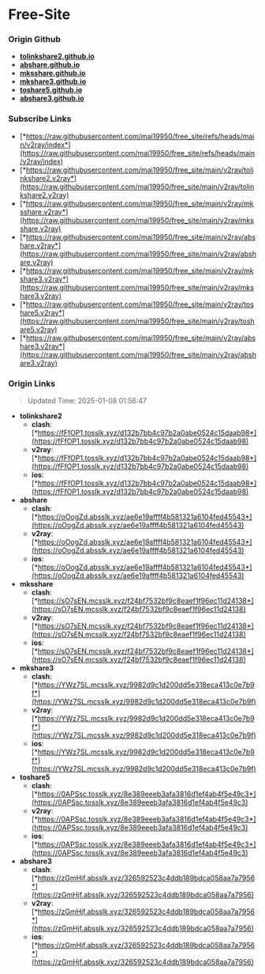 # Free-Site

### Origin Github

- [**tolinkshare2.github.io**](https://github.com/tolinkshare2/tolinkshare2.github.io)
- [**abshare.github.io**](https://github.com/abshare/abshare.github.io)
- [**mksshare.github.io**](https://github.com/mksshare/mksshare.github.io)
- [**mkshare3.github.io**](https://github.com/mkshare3/mkshare3.github.io)
- [**toshare5.github.io**](https://github.com/toshare5/toshare5.github.io)
- [**abshare3.github.io**](https://github.com/abshare3/abshare3.github.io)

### Subscribe Links

- [*https://raw.githubusercontent.com/mai19950/free_site/refs/heads/main/v2ray/index*](https://raw.githubusercontent.com/mai19950/free_site/refs/heads/main/v2ray/index)
- [*https://raw.githubusercontent.com/mai19950/free_site/main/v2ray/tolinkshare2.v2ray*](https://raw.githubusercontent.com/mai19950/free_site/main/v2ray/tolinkshare2.v2ray)
- [*https://raw.githubusercontent.com/mai19950/free_site/main/v2ray/mksshare.v2ray*](https://raw.githubusercontent.com/mai19950/free_site/main/v2ray/mksshare.v2ray)
- [*https://raw.githubusercontent.com/mai19950/free_site/main/v2ray/abshare.v2ray*](https://raw.githubusercontent.com/mai19950/free_site/main/v2ray/abshare.v2ray)
- [*https://raw.githubusercontent.com/mai19950/free_site/main/v2ray/mkshare3.v2ray*](https://raw.githubusercontent.com/mai19950/free_site/main/v2ray/mkshare3.v2ray)
- [*https://raw.githubusercontent.com/mai19950/free_site/main/v2ray/toshare5.v2ray*](https://raw.githubusercontent.com/mai19950/free_site/main/v2ray/toshare5.v2ray)
- [*https://raw.githubusercontent.com/mai19950/free_site/main/v2ray/abshare3.v2ray*](https://raw.githubusercontent.com/mai19950/free_site/main/v2ray/abshare3.v2ray)

### Origin Links

> Updated Time: 2025-01-08 01:56:47

- **tolinkshare2**
  - **clash**: [*https://fFfOP1.tosslk.xyz/d132b7bb4c97b2a0abe0524c15daab98*](https://fFfOP1.tosslk.xyz/d132b7bb4c97b2a0abe0524c15daab98)
  - **v2ray**: [*https://fFfOP1.tosslk.xyz/d132b7bb4c97b2a0abe0524c15daab98*](https://fFfOP1.tosslk.xyz/d132b7bb4c97b2a0abe0524c15daab98)
  - **ios**: [*https://fFfOP1.tosslk.xyz/d132b7bb4c97b2a0abe0524c15daab98*](https://fFfOP1.tosslk.xyz/d132b7bb4c97b2a0abe0524c15daab98)
- **abshare**
  - **clash**: [*https://oOogZd.absslk.xyz/ae6e19affff4b581321a6104fed45543*](https://oOogZd.absslk.xyz/ae6e19affff4b581321a6104fed45543)
  - **v2ray**: [*https://oOogZd.absslk.xyz/ae6e19affff4b581321a6104fed45543*](https://oOogZd.absslk.xyz/ae6e19affff4b581321a6104fed45543)
  - **ios**: [*https://oOogZd.absslk.xyz/ae6e19affff4b581321a6104fed45543*](https://oOogZd.absslk.xyz/ae6e19affff4b581321a6104fed45543)
- **mksshare**
  - **clash**: [*https://sO7sEN.mcsslk.xyz/f24bf7532bf9c8eaef1f96ec11d24138*](https://sO7sEN.mcsslk.xyz/f24bf7532bf9c8eaef1f96ec11d24138)
  - **v2ray**: [*https://sO7sEN.mcsslk.xyz/f24bf7532bf9c8eaef1f96ec11d24138*](https://sO7sEN.mcsslk.xyz/f24bf7532bf9c8eaef1f96ec11d24138)
  - **ios**: [*https://sO7sEN.mcsslk.xyz/f24bf7532bf9c8eaef1f96ec11d24138*](https://sO7sEN.mcsslk.xyz/f24bf7532bf9c8eaef1f96ec11d24138)
- **mkshare3**
  - **clash**: [*https://YWz7SL.mcsslk.xyz/9982d9c1d200dd5e318eca413c0e7b9f*](https://YWz7SL.mcsslk.xyz/9982d9c1d200dd5e318eca413c0e7b9f)
  - **v2ray**: [*https://YWz7SL.mcsslk.xyz/9982d9c1d200dd5e318eca413c0e7b9f*](https://YWz7SL.mcsslk.xyz/9982d9c1d200dd5e318eca413c0e7b9f)
  - **ios**: [*https://YWz7SL.mcsslk.xyz/9982d9c1d200dd5e318eca413c0e7b9f*](https://YWz7SL.mcsslk.xyz/9982d9c1d200dd5e318eca413c0e7b9f)
- **toshare5**
  - **clash**: [*https://0APSsc.tosslk.xyz/8e389eeeb3afa3816d1ef4ab4f5e49c3*](https://0APSsc.tosslk.xyz/8e389eeeb3afa3816d1ef4ab4f5e49c3)
  - **v2ray**: [*https://0APSsc.tosslk.xyz/8e389eeeb3afa3816d1ef4ab4f5e49c3*](https://0APSsc.tosslk.xyz/8e389eeeb3afa3816d1ef4ab4f5e49c3)
  - **ios**: [*https://0APSsc.tosslk.xyz/8e389eeeb3afa3816d1ef4ab4f5e49c3*](https://0APSsc.tosslk.xyz/8e389eeeb3afa3816d1ef4ab4f5e49c3)
- **abshare3**
  - **clash**: [*https://zGmHjf.absslk.xyz/326592523c4ddb189bdca058aa7a7956*](https://zGmHjf.absslk.xyz/326592523c4ddb189bdca058aa7a7956)
  - **v2ray**: [*https://zGmHjf.absslk.xyz/326592523c4ddb189bdca058aa7a7956*](https://zGmHjf.absslk.xyz/326592523c4ddb189bdca058aa7a7956)
  - **ios**: [*https://zGmHjf.absslk.xyz/326592523c4ddb189bdca058aa7a7956*](https://zGmHjf.absslk.xyz/326592523c4ddb189bdca058aa7a7956)
